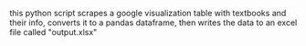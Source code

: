 this python script scrapes a google visualization table with textbooks and their info, converts it to a pandas dataframe, then writes the data to an excel file called "output.xlsx"
